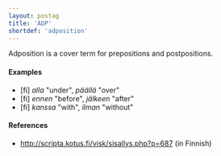 ```yaml
---
layout: postag
title: 'ADP'
shortdef: 'adposition'
---
```


Adposition is a cover term for prepositions and postpositions.

#### Examples

* [fi] _alla_ "under", _päällä_ "over"
* [fi] _ennen_ "before", _jälkeen_ "after"
* [fi] _kanssa_ "with", _ilman_ "without"
 
#### References

* <http://scripta.kotus.fi/visk/sisallys.php?p=687> (in Finnish)
<!-- Interlanguage links updated Po 6. listopadu 2023, 21:41:21 CET -->
